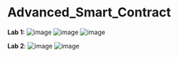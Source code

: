 # Advanced_Smart_Contract
**Lab 1:**
![image](https://github.com/anis-vahora/Advanced_Smart_Contract/assets/58881736/01829b00-d646-4cec-9bf4-28ff3f1cbafe)
![image](https://github.com/anis-vahora/Advanced_Smart_Contract/assets/58881736/3025cb44-ffcb-46fc-b56e-432f990304b2)
![image](https://github.com/anis-vahora/Advanced_Smart_Contract/assets/58881736/79a9913f-ff92-4cac-a083-823495c2c3f2)

**Lab 2**:
![image](https://github.com/anis-vahora/Advanced_Smart_Contract/assets/58881736/3ed42b69-0878-49dd-822d-5578731c497c)
![image](https://github.com/anis-vahora/Advanced_Smart_Contract/assets/58881736/15046853-874a-40b3-a656-88f28d0373c9)


